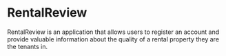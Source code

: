 # RentalReview

RentalReview is an application that allows users to register an account and provide valuable information about the quality of a rental property they are the tenants in.   
